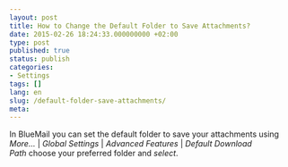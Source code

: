 ```yaml
---
layout: post
title: How to Change the Default Folder to Save Attachments?
date: 2015-02-26 18:24:33.000000000 +02:00
type: post
published: true
status: publish
categories:
- Settings
tags: []
lang: en
slug: /default-folder-save-attachments/
meta:
---
```


In BlueMail you can set the default folder to save your attachments using *More...* \| *Global Settings* \| *Advanced Features* \| *Default Download Path* choose your preferred folder and *select*.